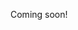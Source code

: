 <!--
https://www.youtube.com/watch?v=eIUu7B9OjYM
https://en.wikipedia.org/wiki/Dream_Hunter_Rem
https://www.google.com/search?hl=en&q=dream%20hunter%20rem
https://www.amazon.com/Dream-Hunter-REM-Soundtrack-Various/dp/B00948SPC4/ref=sr_1_1?keywords=dream+hunter+rem&qid=1557809358&s=gateway&sr=8-1
https://www.ebay.com/sch/i.html?LH_CAds=&_ex_kw=&_fpos=&_fspt=1&_mPrRngCbx=1&_nkw=dream+hunter+rem&_sacat=&_sadis=&_sop=12&_udhi=&_udlo=&_fosrp=1
-->

Coming soon!
